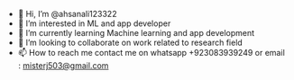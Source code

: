 - 👋 Hi, I’m @ahsanali123322
- 👀 I’m interested in ML and app developer
- 🌱 I’m currently learning Machine learning and app development
- 💞️ I’m looking to collaborate on work related to research field
- 📫 How to reach me contact me on whatsapp +923083939249 or email : misterj503@gmail.com


<!---
 @ahsanali123322 is a ✨ special ✨ repository because its `README.md` (this file) appears on your GitHub profile.
You can click the Preview link to take a look at your changes.
--->

